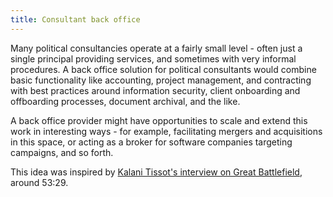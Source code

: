 ```yaml
---
title: Consultant back office
---
```


Many political consultancies operate at a fairly small level - often just a single principal providing services, and sometimes with very informal procedures. A back office solution for political consultants would combine basic functionality like accounting, project management, and contracting with best practices around information security, client onboarding and offboarding processes, document archival, and the like.

A back office provider might have opportunities to scale and extend this work in interesting ways - for example, facilitating mergers and acquisitions in this space, or acting as a broker for software companies targeting campaigns, and so forth.

This idea was inspired by [Kalani Tissot's interview on Great Battlefield](https://www.resistancedashboard.com/node/1145), around 53:29.